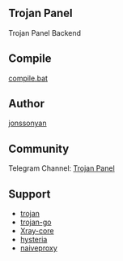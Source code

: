 ## Trojan Panel

Trojan Panel Backend

## Compile

[compile.bat](./compile.bat)

## Author

[jonssonyan](https://github.com/jonssonyan)

## Community

Telegram Channel: [Trojan Panel](https://t.me/TrojanPanel)

## Support

- [trojan](https://github.com/trojan-gfw/trojan)
- [trojan-go](https://github.com/p4gefau1t/trojan-go)
- [Xray-core](https://github.com/XTLS/Xray-core)
- [hysteria](https://github.com/HyNetwork/hysteria)
- [naiveproxy](https://github.com/klzgrad/naiveproxy)
